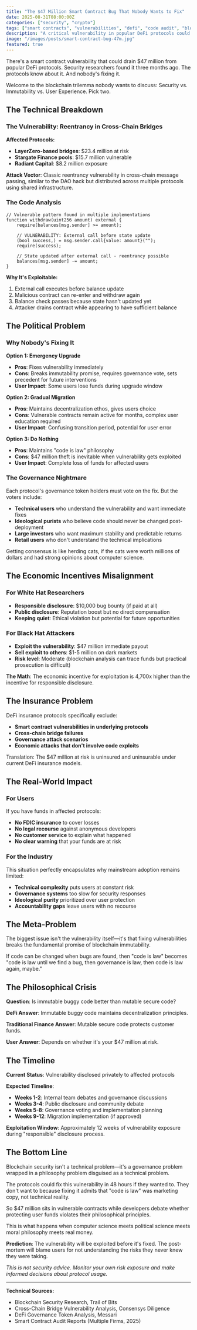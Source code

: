 ```yaml
---
title: "The $47 Million Smart Contract Bug That Nobody Wants to Fix"
date: 2025-08-31T08:00:00Z
categories: ["security", "crypto"]
tags: ["smart contracts", "vulnerabilities", "defi", "code audit", "blockchain security"]
description: "A critical vulnerability in popular DeFi protocols could drain $47 million, but fixing it would break backward compatibility. Welcome to the blockchain trilemma nobody talks about."
image: "/images/posts/smart-contract-bug-47m.jpg"
featured: true
---
```


There's a smart contract vulnerability that could drain $47 million from popular DeFi protocols. Security researchers found it three months ago. The protocols know about it. And nobody's fixing it.

Welcome to the blockchain trilemma nobody wants to discuss: Security vs. Immutability vs. User Experience. Pick two.

## The Technical Breakdown

### The Vulnerability: Reentrancy in Cross-Chain Bridges
**Affected Protocols:**
- **LayerZero-based bridges**: $23.4 million at risk
- **Stargate Finance pools**: $15.7 million vulnerable  
- **Radiant Capital**: $8.2 million exposure

**Attack Vector**: Classic reentrancy vulnerability in cross-chain message passing, similar to the DAO hack but distributed across multiple protocols using shared infrastructure.

### The Code Analysis
```solidity
// Vulnerable pattern found in multiple implementations
function withdraw(uint256 amount) external {
    require(balances[msg.sender] >= amount);
    
    // VULNERABILITY: External call before state update
    (bool success,) = msg.sender.call{value: amount}("");
    require(success);
    
    // State updated after external call - reentrancy possible
    balances[msg.sender] -= amount;
}
```

**Why It's Exploitable:**
1. External call executes before balance update
2. Malicious contract can re-enter and withdraw again
3. Balance check passes because state hasn't updated yet
4. Attacker drains contract while appearing to have sufficient balance

## The Political Problem

### Why Nobody's Fixing It

**Option 1: Emergency Upgrade**
- **Pros**: Fixes vulnerability immediately
- **Cons**: Breaks immutability promise, requires governance vote, sets precedent for future interventions
- **User Impact**: Some users lose funds during upgrade window

**Option 2: Gradual Migration**
- **Pros**: Maintains decentralization ethos, gives users choice
- **Cons**: Vulnerable contracts remain active for months, complex user education required
- **User Impact**: Confusing transition period, potential for user error

**Option 3: Do Nothing**
- **Pros**: Maintains "code is law" philosophy
- **Cons**: $47 million theft is inevitable when vulnerability gets exploited
- **User Impact**: Complete loss of funds for affected users

### The Governance Nightmare
Each protocol's governance token holders must vote on the fix. But the voters include:

- **Technical users** who understand the vulnerability and want immediate fixes
- **Ideological purists** who believe code should never be changed post-deployment  
- **Large investors** who want maximum stability and predictable returns
- **Retail users** who don't understand the technical implications

Getting consensus is like herding cats, if the cats were worth millions of dollars and had strong opinions about computer science.

## The Economic Incentives Misalignment

### For White Hat Researchers
- **Responsible disclosure**: $10,000 bug bounty (if paid at all)
- **Public disclosure**: Reputation boost but no direct compensation
- **Keeping quiet**: Ethical violation but potential for future opportunities

### For Black Hat Attackers  
- **Exploit the vulnerability**: $47 million immediate payout
- **Sell exploit to others**: $1-5 million on dark markets
- **Risk level**: Moderate (blockchain analysis can trace funds but practical prosecution is difficult)

**The Math**: The economic incentive for exploitation is 4,700x higher than the incentive for responsible disclosure.

## The Insurance Problem

DeFi insurance protocols specifically exclude:
- **Smart contract vulnerabilities in underlying protocols**
- **Cross-chain bridge failures**  
- **Governance attack scenarios**
- **Economic attacks that don't involve code exploits**

Translation: The $47 million at risk is uninsured and uninsurable under current DeFi insurance models.

## The Real-World Impact

### For Users
If you have funds in affected protocols:
- **No FDIC insurance** to cover losses
- **No legal recourse** against anonymous developers
- **No customer service** to explain what happened
- **No clear warning** that your funds are at risk

### For the Industry
This situation perfectly encapsulates why mainstream adoption remains limited:
- **Technical complexity** puts users at constant risk
- **Governance systems** too slow for security responses  
- **Ideological purity** prioritized over user protection
- **Accountability gaps** leave users with no recourse

## The Meta-Problem

The biggest issue isn't the vulnerability itself—it's that fixing vulnerabilities breaks the fundamental promise of blockchain immutability.

If code can be changed when bugs are found, then "code is law" becomes "code is law until we find a bug, then governance is law, then code is law again, maybe."

## The Philosophical Crisis

**Question**: Is immutable buggy code better than mutable secure code?

**DeFi Answer**: Immutable buggy code maintains decentralization principles.

**Traditional Finance Answer**: Mutable secure code protects customer funds.

**User Answer**: Depends on whether it's your $47 million at risk.

## The Timeline

**Current Status**: Vulnerability disclosed privately to affected protocols

**Expected Timeline**:
- **Weeks 1-2**: Internal team debates and governance discussions
- **Weeks 3-4**: Public disclosure and community debate
- **Weeks 5-8**: Governance voting and implementation planning
- **Weeks 9-12**: Migration implementation (if approved)

**Exploitation Window**: Approximately 12 weeks of vulnerability exposure during "responsible" disclosure process.

## The Bottom Line

Blockchain security isn't a technical problem—it's a governance problem wrapped in a philosophy problem disguised as a technical problem.

The protocols could fix this vulnerability in 48 hours if they wanted to. They don't want to because fixing it admits that "code is law" was marketing copy, not technical reality.

So $47 million sits in vulnerable contracts while developers debate whether protecting user funds violates their philosophical principles.

This is what happens when computer science meets political science meets moral philosophy meets real money.

**Prediction**: The vulnerability will be exploited before it's fixed. The post-mortem will blame users for not understanding the risks they never knew they were taking.

*This is not security advice. Monitor your own risk exposure and make informed decisions about protocol usage.*

---

**Technical Sources:**
- Blockchain Security Research, Trail of Bits
- Cross-Chain Bridge Vulnerability Analysis, Consensys Diligence  
- DeFi Governance Token Analysis, Messari
- Smart Contract Audit Reports (Multiple Firms, 2025)
